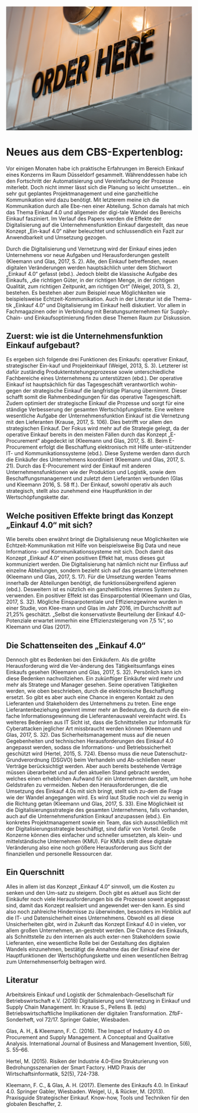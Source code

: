 ![purchase](03.jpg)

# Neues aus dem CBS-Expertenblog:

Vor einigen Monaten habe ich praktische Erfahrungen im Bereich Einkauf eines Konzerns im Raum Düsseldorf gesammelt. Währenddessen habe ich den Fortschritt der Automatisierung und Vereinfachung der Prozesse miterlebt. Doch nicht immer lässt sich die Planung so leicht umsetzten... ein sehr gut geplantes Projektmanagement und eine ganzheitliche Kommunikation wird dazu benötigt. Mit letzterem meine ich die Kommunikation durch alle Ebe-nen einer Abteilung. Schon damals hat mich das Thema Einkauf 4.0 und allgemein der digi-tale Wandel des Bereichs Einkauf fasziniert. Im Verlauf des Papers werden die Effekte der Digitalisierung auf die Unternehmensfunktion Einkauf dargestellt, das neue Konzept „Ein-kauf 4.0“ näher beleuchtet und schlussendlich ein Fazit zur Anwendbarkeit und Umsetzung gezogen.

Durch die Digitalisierung und Vernetzung wird der Einkauf eines jeden Unternehmens vor neue Aufgaben und Herausforderungen gestellt (Kleemann und Glas, 2017, S. 2). Alle, den Einkauf betreffenden, neuen digitalen Veränderungen werden hauptsächlich unter dem Stichwort „Einkauf 4.0“ gefasst (ebd.). Jedoch bleibt die klassische Aufgabe des Einkaufs, „die richtigen Güter, in der richtigen Menge, in der richtigen Qualität, zum richtigen Zeitpunkt, am richtigen Ort“ (Weigel, 2013, S. 2), bestehen. Es bestehen aber zum Beispiel neue Möglichkeiten wie beispielsweise Echtzeit-Kommunikation. Auch in der Literatur ist die Thema-tik „Einkauf 4.0“ und Digitalisierung im Einkauf heiß diskutiert. Vor allem in Fachmagazinen oder in Verbindung mit Beratungsunternehmen für Supply-Chain- und Einkaufsoptimierung finden diese Themen Raum zur Diskussion.

## Zuerst: wie ist die Unternehmensfunktion Einkauf aufgebaut?

Es ergeben sich folgende drei Funktionen des Einkaufs: operativer Einkauf, strategischer Ein-kauf und Projekteinkauf (Weigel, 2013, S. 3). Letzterer ist dafür zuständig Produktentstehungsprozesse sowie unterschiedliche Fachbereiche eines Unternehmens zu unterstützen (ebd.). Der operative Einkauf ist hauptsächlich für das Tagesgeschäft verantwortlich wohin-gegen der strategische Einkauf die langfristige Planung übernimmt. Dieser schafft somit die Rahmenbedingungen für das operative Tagesgeschäft. Zudem optimiert der strategische Einkauf die Prozesse und sorgt für eine ständige Verbesserung der gesamten Wertschöpfungskette. Eine weitere wesentliche Aufgabe der Unternehmensfunktion Einkauf ist die Vernetzung mit den Lieferanten (Krause, 2017, S. 106). Dies betrifft vor allem den strategischen Einkauf. Der Fokus wird mehr auf die Strategie gelegt, da der operative Einkauf bereits in den meisten Fällen durch das Konzept „E-Procurement“ abgedeckt ist (Kleemann und Glas, 2017, S. 8). Beim E-Procurement erfolgt die Beschaffung elektronisch mit Hilfe unter-stützender IT- und Kommunikationssysteme (ebd.). Diese Systeme werden dann durch die Einkäufer des Unternehmens koordiniert (Kleemann und Glas, 2017, S. 21). Durch das E-Procurement wird der Einkauf mit anderen Unternehmensfunktionen wie der Produktion und Logistik, sowie dem Beschaffungsmanagement und zuletzt dem Lieferanten verbunden (Glas und Kleemann 2016, S. 58 ff.). Der Einkauf, sowohl operativ als auch strategisch, stellt also zunehmend eine Hauptfunktion in der Wertschöpfungskette dar.

## Welche positiven Effekte bringt das Konzept „Einkauf 4.0“ mit sich?

Wie bereits oben erwähnt bringt die Digitalisierung neue Möglichkeiten wie Echtzeit-Kommunikation mit Hilfe von beispielsweise Big Data und neue Informations- und Kommunikationssysteme mit sich. Doch damit das Konzept „Einkauf 4.0“ einen positiven Effekt hat, muss dieses gut kommuniziert werden. Die Digitalisierung hat nämlich nicht nur Einfluss auf einzelne Abteilungen, sondern bezieht sich auf das gesamte Unternehmen (Kleemann und Glas, 2017, S. 17). Für die Umsetzung werden Teams innerhalb der Abteilungen benötigt, die funktionsübergreifend agieren (ebd.). Desweitern ist es nützlich ein ganzheitliches internes System zu verwenden. Ein positiver Effekt ist das Einsparpotential (Kleemann und Glas, 2017, S. 32). Mögliche Einsparpotentiale und Effizienzgewinne wurden in einer Studie, von Klee-mann und Glas im Jahr 2016, im Durchschnitt auf 21,25% geschätzt. „Selbst die konservativste Beurteilung der Einkauf 4.0-Potenziale erwartet immerhin eine Effizienzsteigerung von 7,5 %“, so Kleemann und Glas (2017).

## Die Schattenseiten des „Einkauf 4.0“

Dennoch gibt es Bedenken bei den Einkäufern. Als die größte Herausforderung wird die Ver-änderung des Tätigkeitsumfangs eines Einkaufs gesehen (Kleemann und Glas, 2017, S. 32). Persönlich kann ich diese Bedenken nachvollziehen. Ein zukünftiger Einkäufer wird mehr und mehr als Stratege und Manager gesehen. Seine operativen Tätigkeiten werden, wie oben beschrieben, durch die elektronische Beschaffung ersetzt. So gibt es aber auch eine Chance in engeren Kontakt zu den Lieferanten und Stakeholdern des Unternehmens zu treten. Eine enge Lieferantenbeziehung gewinnt immer mehr an Bedeutung, da durch die ein-fache Informationsgewinnung die Lieferantenauswahl vereinfacht wird. Es weiteres Bedenken aus IT Sicht ist, dass die Schnittstellen zur Informatik für Cyberattacken jeglicher Art missbraucht werden können (Kleemann und Glas, 2017, S. 32). Das Sicherheitsmanagement muss auf die neuen Gegebenheiten und technischen Herausforderungen des Einkauf 4.0 angepasst werden, sodass die Informations- und Betriebssicherheit geschützt wird (Hertel, 2015, S. 724).
Ebenso muss die neue Datenschutz-Grundverordnung (DSGVO) beim Verhandeln und Ab-schließen neuer Verträge berücksichtigt werden. Aber auch bereits bestehende Verträge müssen überarbeitet und auf den aktuellen Stand gebracht werden, welches einen erheblichen Aufwand für ein Unternehmen darstellt, um hohe Geldstrafen zu vermeiden. Neben den Herausforderungen, die die Umsetzung des Einkauf 4.0s mit sich bringt, stellt sich zu-dem die Frage wie der Wandel angegangen wird. Es wird laut Studie noch viel zu wenig in die Richtung getan (Kleemann und Glas, 2017, S. 33). Eine Möglichkeit ist die Digitalisierungsstrategie des gesamten Unternehmens, falls vorhanden, auch auf die Unternehmensfunktion Einkauf anzupassen (ebd.). Ein konkretes Projektmanagement sowie ein Team, das sich ausschließlich mit der Digitalisierungsstrategie beschäftigt, sind dafür von Vorteil. Große Konzerne können dies einfacher und schneller umsetzten, als klein- und mittelständische Unternehmen (KMU). Für KMUs stellt diese digitale Veränderung also eine noch größere Herausforderung aus Sicht der finanziellen und personelle Ressourcen dar.

## Ein Querschnitt

Alles in allem ist das Konzept „Einkauf 4.0“ sinnvoll, um die Kosten zu senken und den Um-satz zu steigern. Doch gibt es aktuell aus Sicht der Einkäufer noch viele Herausforderungen bis die Prozesse soweit angepasst sind, damit das Konzept realisiert und angewendet wer-den kann. Es sind also noch zahlreiche Hindernisse zu überwinden, besonders im Hinblick auf die IT- und Datensicherheit eines Unternehmens. Obwohl es all diese Unsicherheiten gibt, wird in Zukunft das Konzept Einkauf 4.0 in vielen, vor allem großen Unternehmen, an-gestrebt werden. Die Chance des Einkaufs, als Schnittstelle zu den internen als auch exter-nen Stakeholdern sowie Lieferanten, eine wesentliche Rolle bei der Gestaltung des digitalen Wandels einzunehmen, bestätigt die Annahme das der Einkauf eine der Hauptfunktionen der Wertschöpfungskette und einen wesentlichen Beitrag zum Unternehmenserfolg beitragen wird.

## Literatur

Arbeitskreis Einkauf und Logistik der Schmalenbach-Gesellschaft für Betriebswirtschaft e.V. (2018) Digitalisierung und Vernetzung in Einkauf und Supply Chain Management. In: Krause S., Pellens B. (eds) Betriebswirtschaftliche Implikationen der digitalen Transformation. ZfbF-Sonderheft, vol 72/17. Springer Gabler, Wiesbaden.

Glas, A. H., & Kleemann, F. C. (2016). The Impact of Industry 4.0 on Procurement and Supply Management. A Conceptual and Qualitative Analysis. International Journal of Business and Management Invention, 5(6), S. 55–66.

Hertel, M. (2015). Risiken der Industrie 4.0–Eine Strukturierung von Bedrohungsszenarien der Smart Factory. HMD Praxis der Wirtschaftsinformatik, 52(5), 724-738.

Kleemann, F. C., & Glas, A. H. (2017). Elemente des Einkaufs 4.0. In Einkauf 4.0. Springer Gabler, Wiesbaden. Weigel, U., & Rücker, M. (2013). Praxisguide Strategischer Einkauf. Know-how, Tools und Techniken für den globalen Beschaffer, 2.
